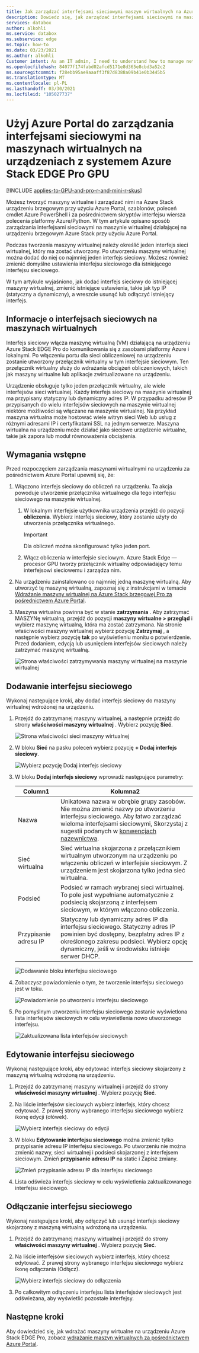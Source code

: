 ```yaml
---
title: Jak zarządzać interfejsami sieciowymi maszyn wirtualnych na Azure Stack brzeg Pro za pośrednictwem Azure Portal
description: Dowiedz się, jak zarządzać interfejsami sieciowymi na maszynach wirtualnych, które są wdrożone w Azure Stack Edge w procesorze GPU przy użyciu Azure Portal.
services: databox
author: alkohli
ms.service: databox
ms.subservice: edge
ms.topic: how-to
ms.date: 03/23/2021
ms.author: alkohli
Customer intent: As an IT admin, I need to understand how to manage network interfaces on an Azure Stack Edge Pro device so that I can use it to run applications using Edge compute before sending it to Azure.
ms.openlocfilehash: 84077f174fabd02afcd5171e8d365e8cbd3a52c2
ms.sourcegitcommit: f28ebb95ae9aaaff3f87d8388a09b41e0b3445b5
ms.translationtype: MT
ms.contentlocale: pl-PL
ms.lasthandoff: 03/30/2021
ms.locfileid: "105027737"
---
```

# <a name="use-the-azure-portal-to-manage-network-interfaces-on-the-vms-on-your-azure-stack-edge-pro-gpu"></a>Użyj Azure Portal do zarządzania interfejsami sieciowymi na maszynach wirtualnych na urządzeniach z systemem Azure Stack EDGE Pro GPU

[!INCLUDE [applies-to-GPU-and-pro-r-and-mini-r-skus](../../includes/azure-stack-edge-applies-to-gpu-pro-r-mini-r-sku.md)]

Możesz tworzyć maszyny wirtualne i zarządzać nimi na Azure Stack urządzeniu brzegowym przy użyciu Azure Portal, szablonów, poleceń cmdlet Azure PowerShell i za pośrednictwem skryptów interfejsu wiersza polecenia platformy Azure/Python. W tym artykule opisano sposób zarządzania interfejsami sieciowymi na maszynie wirtualnej działającej na urządzeniu brzegowym Azure Stack przy użyciu Azure Portal. 

Podczas tworzenia maszyny wirtualnej należy określić jeden interfejs sieci wirtualnej, który ma zostać utworzony. Po utworzeniu maszyny wirtualnej można dodać do niej co najmniej jeden interfejs sieciowy. Możesz również zmienić domyślne ustawienia interfejsu sieciowego dla istniejącego interfejsu sieciowego.

W tym artykule wyjaśniono, jak dodać interfejs sieciowy do istniejącej maszyny wirtualnej, zmienić istniejące ustawienia, takie jak typ IP (statyczny a dynamiczny), a wreszcie usunąć lub odłączyć istniejący interfejs. 

        
## <a name="about-network-interfaces-on-vms"></a>Informacje o interfejsach sieciowych na maszynach wirtualnych

Interfejs sieciowy włącza maszynę wirtualną (VM) działającą na urządzeniu Azure Stack EDGE Pro do komunikowania się z zasobami platformy Azure i lokalnymi. Po włączeniu portu dla sieci obliczeniowej na urządzeniu zostanie utworzony przełącznik wirtualny w tym interfejsie sieciowym. Ten przełącznik wirtualny służy do wdrażania obciążeń obliczeniowych, takich jak maszyny wirtualne lub aplikacje zwirtualizowane na urządzeniu. 

Urządzenie obsługuje tylko jeden przełącznik wirtualny, ale wiele interfejsów sieci wirtualnej. Każdy interfejs sieciowy na maszynie wirtualnej ma przypisany statyczny lub dynamiczny adres IP. W przypadku adresów IP przypisanych do wielu interfejsów sieciowych na maszynie wirtualnej niektóre możliwości są włączane na maszynie wirtualnej. Na przykład maszyna wirtualna może hostować wiele witryn sieci Web lub usług z różnymi adresami IP i certyfikatami SSL na jednym serwerze. Maszyna wirtualna na urządzeniu może działać jako sieciowe urządzenie wirtualne, takie jak zapora lub moduł równoważenia obciążenia. <!--Is it possible to do that on ASE?-->

<!--There is a limit to how many virtual network interfaces can be created on the virtual switch on your device. See the Azure Stack Edge Pro limits article for details.--> 


## <a name="prerequisites"></a>Wymagania wstępne

Przed rozpoczęciem zarządzania maszynami wirtualnymi na urządzeniu za pośrednictwem Azure Portal upewnij się, że:

1. Włączono interfejs sieciowy do obliczeń na urządzeniu. Ta akcja powoduje utworzenie przełącznika wirtualnego dla tego interfejsu sieciowego na maszynie wirtualnej. 
    1. W lokalnym interfejsie użytkownika urządzenia przejdź do pozycji **obliczenia**. Wybierz interfejs sieciowy, który zostanie użyty do utworzenia przełącznika wirtualnego.

        > [!IMPORTANT] 
        > Dla obliczeń można skonfigurować tylko jeden port.

    1. Włącz obliczenia w interfejsie sieciowym. Azure Stack Edge — procesor GPU tworzy przełącznik wirtualny odpowiadający temu interfejsowi sieciowemu i zarządza nim.

1. Na urządzeniu zainstalowano co najmniej jedną maszynę wirtualną. Aby utworzyć tę maszynę wirtualną, zapoznaj się z instrukcjami w temacie [Wdrażanie maszyny wirtualnej na Azure Stack brzegowej Pro za pośrednictwem Azure Portal](azure-stack-edge-gpu-deploy-virtual-machine-portal.md).

1. Maszyna wirtualna powinna być w stanie **zatrzymania** . Aby zatrzymać MASZYNę wirtualną, przejdź do pozycji **maszyny wirtualne > przegląd** i wybierz maszynę wirtualną, która ma zostać zatrzymana. Na stronie właściwości maszyny wirtualnej wybierz pozycję **Zatrzymaj** , a następnie wybierz pozycję **tak** po wyświetleniu monitu o potwierdzenie. Przed dodaniem, edycją lub usunięciem interfejsów sieciowych należy zatrzymać maszynę wirtualną.

    ![Strona właściwości zatrzymywania maszyny wirtualnej na maszynie wirtualnej](./media/azure-stack-edge-gpu-manage-virtual-machine-network-interfaces-portal/stop-vm-2.png)


## <a name="add-a-network-interface"></a>Dodawanie interfejsu sieciowego

Wykonaj następujące kroki, aby dodać interfejs sieciowy do maszyny wirtualnej wdrożonej na urządzeniu. 

1. Przejdź do zatrzymanej maszyny wirtualnej, a następnie przejdź do strony **właściwości maszyny wirtualnej** . Wybierz pozycję **Sieć**.
    
    ![Strona właściwości sieci maszyny wirtualnej](./media/azure-stack-edge-gpu-manage-virtual-machine-network-interfaces-portal/add-nic-1.png)

2. W bloku **Sieć** na pasku poleceń wybierz pozycję **+ Dodaj interfejs sieciowy**.

    ![Wybierz pozycję Dodaj interfejs sieciowy](./media/azure-stack-edge-gpu-manage-virtual-machine-network-interfaces-portal/add-nic-2.png)

3. W bloku **Dodaj interfejs sieciowy** wprowadź następujące parametry:

    
    |Column1  |Kolumna2  |
    |---------|---------|
    |Nazwa     | Unikatowa nazwa w obrębie grupy zasobów. Nie można zmienić nazwy po utworzeniu interfejsu sieciowego. Aby łatwo zarządzać wieloma interfejsami sieciowymi, Skorzystaj z sugestii podanych w [konwencjach nazewnictwa](/azure/cloud-adoption-framework/ready/azure-best-practices/naming-and-tagging#resource-naming).     |
    |Sieć wirtualna| Sieć wirtualna skojarzona z przełącznikiem wirtualnym utworzonym na urządzeniu po włączeniu obliczeń w interfejsie sieciowym. Z urządzeniem jest skojarzona tylko jedna sieć wirtualna.         |         
    |Podsieć     | Podsieć w ramach wybranej sieci wirtualnej. To pole jest wypełniane automatycznie z podsiecią skojarzoną z interfejsem sieciowym, w którym włączono obliczenia.         |       
    |Przypisanie adresu IP   | Statyczny lub dynamiczny adres IP dla interfejsu sieciowego. Statyczny adres IP powinien być dostępny, bezpłatny adres IP z określonego zakresu podsieci. Wybierz opcję dynamiczny, jeśli w środowisku istnieje serwer DHCP.        | 

    ![Dodawanie bloku interfejsu sieciowego](./media/azure-stack-edge-gpu-manage-virtual-machine-network-interfaces-portal/add-nic-3.png)

4. Zobaczysz powiadomienie o tym, że tworzenie interfejsu sieciowego jest w toku.

    ![Powiadomienie po utworzeniu interfejsu sieciowego](./media/azure-stack-edge-gpu-manage-virtual-machine-network-interfaces-portal/add-nic-4.png)

5.  Po pomyślnym utworzeniu interfejsu sieciowego zostanie wyświetlona lista interfejsów sieciowych w celu wyświetlenia nowo utworzonego interfejsu.

    ![Zaktualizowana lista interfejsów sieciowych](./media/azure-stack-edge-gpu-manage-virtual-machine-network-interfaces-portal/add-nic-5.png)


## <a name="edit-a-network-interface"></a>Edytowanie interfejsu sieciowego

Wykonaj następujące kroki, aby edytować interfejs sieciowy skojarzony z maszyną wirtualną wdrożoną na urządzeniu.

1. Przejdź do zatrzymanej maszyny wirtualnej i przejdź do strony **właściwości maszyny wirtualnej** . Wybierz pozycję **Sieć**.

1. Na liście interfejsów sieciowych wybierz interfejs, który chcesz edytować. Z prawej strony wybranego interfejsu sieciowego wybierz ikonę edycji (ołówek).  

    ![Wybierz interfejs sieciowy do edycji](./media/azure-stack-edge-gpu-manage-virtual-machine-network-interfaces-portal/edit-nic-1.png)

1. W bloku **Edytowanie interfejsu sieciowego** można zmienić tylko przypisanie adresu IP interfejsu sieciowego. Po utworzeniu nie można zmienić nazwy, sieci wirtualnej i podsieci skojarzonej z interfejsem sieciowym. Zmień **przypisanie adresu IP** na static i Zapisz zmiany.

    ![Zmień przypisanie adresu IP dla interfejsu sieciowego](./media/azure-stack-edge-gpu-manage-virtual-machine-network-interfaces-portal/edit-nic-2.png)

1. Lista odświeża interfejs sieciowy w celu wyświetlenia zaktualizowanego interfejsu sieciowego.


## <a name="detach-a-network-interface"></a>Odłączanie interfejsu sieciowego

Wykonaj następujące kroki, aby odłączyć lub usunąć interfejs sieciowy skojarzony z maszyną wirtualną wdrożoną na urządzeniu.

1. Przejdź do zatrzymanej maszyny wirtualnej i przejdź do strony **właściwości maszyny wirtualnej** . Wybierz pozycję **Sieć**.

1. Na liście interfejsów sieciowych wybierz interfejs, który chcesz edytować. Z prawej strony wybranego interfejsu sieciowego wybierz ikonę odłączania (Odłącz).  

    ![Wybierz interfejs sieciowy do odłączenia](./media/azure-stack-edge-gpu-manage-virtual-machine-network-interfaces-portal/detach-nic-1.png)

1. Po całkowitym odłączeniu interfejsu lista interfejsów sieciowych jest odświeżana, aby wyświetlić pozostałe interfejsy.

## <a name="next-steps"></a>Następne kroki

Aby dowiedzieć się, jak wdrażać maszyny wirtualne na urządzeniu Azure Stack EDGE Pro, zobacz [wdrażanie maszyn wirtualnych za pośrednictwem Azure Portal](azure-stack-edge-gpu-deploy-virtual-machine-portal.md).

